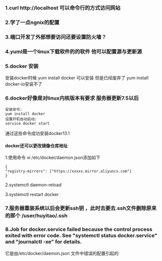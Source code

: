
### 1.curl http://localhost 可以命令行的方式访问网站

### 2.学了一点ngnix的配置 
### 3.端口开发了外部想要访问还要设置防火墙？
### 4.yuml是一个linux下载软件的的软件 他可以配置源与更新源
### 5.docker 安装
安装docker时候 yum install docker 可以安装 但是已经废弃了 
yum install docker-io安装不了
### 6.docker好像是对linux内核版本有要求 服务器更新7.5以后 

    安装命令:
    yum install docker
    设置开机自动启动:
    service docker start
通过这些命令成功安装docker13.1

#### docker还可以更改镜像仓库地址
1.使用命令 vi /etc/docker/daemon.json添加如下

    {
    "registry-mirrors": ["https://xxxxx.mirror.aliyuncs.com"]
    }
2.systemctl daemon-reload

3.systemctl restart docker

### 7.服务器重装系统以后会更新ssh钥 ，此时去要去.ssh文件删除原来的那个 /user/huyitao/.ssh

### 8.Job for docker.service failed because the control process exited with error code. See "systemctl status docker.service" and "journalctl -xe" for details.

它是由/etc/docker/daemon.json 文件中错误的配置引起的
